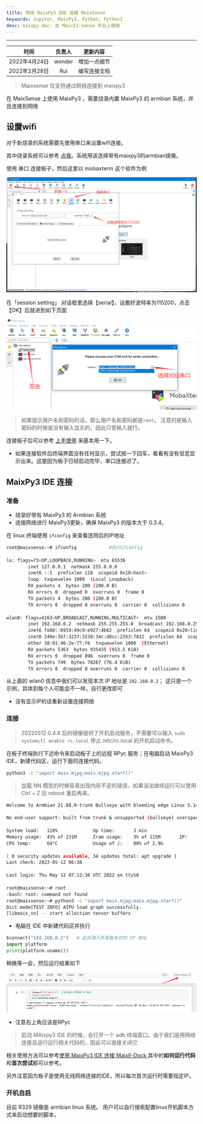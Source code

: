 ```yaml
---
title: 使用 MaixPy3 IDE 连接 MaixSense
keywords: Jupyter, MaixPy3, Python, Python3
desc: maixpy doc: 在 MaixII-Sense 平台上使用
---
```


---

|     时间      | 负责人 |   更新内容   |
| :-----------: | :----: | :----------: |
| 2022年4月24日 | wonder | 增加一点细节 |
| 2022年2月28日 |  Rui   | 编写连接文档 |

> Maixsense 仅支持通过网络连接到 maixpy3

在 MaixSense 上使用 MaixPy3 ，需要烧录内置 MaixPy3 的 armbian 系统，并且连接到网络

## 设置wifi

对于新烧录的系统需要先使用串口来设置wifi连接。

其中烧录系统可以参考 [点我](./../../../../hardware/zh/maixII/M2A/flash_system.md)。系统用该选择带有maixpy3的armbian镜像。

使用 串口 连接板子，然后这里以 mobaxterm 这个软件为例

![](./assets/mobaxterm-serial-4.png)

在「session setting」 对话框里选择【serial】，设置好波特率为115200，点击【OK】后就进到如下页面

![](./assets/mobaxterm-serial-5.png)

> 如果提示用户名和密码的话。那么用户名和密码都是`root`。
> 注意的是输入密码的时候是没有输入显示的，因此只管输入就行。

连接板子后可以参考 [上手使用](./../../../../hardware/zh/maixII/M2A/Usages.md) 来基本用一下。

- 如果连接软件后终端界面没有任何显示，尝试按一下回车，看看有没有信息显示出来。这是因为板子已经启动完毕，串口连接迟了。

## MaixPy3 IDE 连接

### 准备

- 烧录好带有 MaixPy3 的 Armbian 系统
- 连接网络进行 MaixPy3更新，确保 MaixPy3 的版本大于 0.3.4。

在 linux 终端使用 `ifconfig` 来查看连网后的IP地址

```sh
root@maixsense:~# ifconfig            #执行ifconfig

lo: flags=73<UP,LOOPBACK,RUNNING>  mtu 65536
        inet 127.0.0.1  netmask 255.0.0.0
        inet6 ::1  prefixlen 128  scopeid 0x10<host>
        loop  txqueuelen 1000  (Local Loopback)
        RX packets 4  bytes 200 (200.0 B)
        RX errors 0  dropped 0  overruns 0  frame 0
        TX packets 4  bytes 200 (200.0 B)
        TX errors 0  dropped 0 overruns 0  carrier 0  collisions 0

wlan0: flags=4163<UP,BROADCAST,RUNNING,MULTICAST>  mtu 1500
        inet 192.168.0.2  netmask 255.255.255.0  broadcast 192.168.0.255 #这前面的 192.168.0.2 就是当前板子在网络里的IP
        inet6 fe80::6919:49c9:e927:4b62  prefixlen 64  scopeid 0x20<link>
        inet6 240e:3b7:3237:3230:34c:d8cc:2353:7812  prefixlen 64  scopeid 0x0<global>
        ether 38:01:46:2e:77:f6  txqueuelen 1000  (Ethernet)
        RX packets 5363  bytes 935435 (913.5 KiB)
        RX errors 0  dropped 896  overruns 0  frame 0
        TX packets 749  bytes 78267 (76.4 KiB)
        TX errors 0  dropped 0 overruns 0  carrier 0  collisions 0
```

从上面的 wlan0 信息中我们可以发现本次 IP 地址是 `192.168.0.2`；
这只是一个示例，具体到每个人可能会不一样，自行更改即可

- 没有显示IP的话重新设置连接网络

### 连接

> 20220512 0.4.8 后的镜像提供了开机启动服务，不需要可以输入 `sudo systemctl enable rc-local` 停止 /etc/rc.local 的开机启动命令。

在板子终端执行下述命令来启动板子上的远程 RPyc 服务；在电脑启动 MaixPy3 IDE，新建代码区，运行下面的连接代码。

```bash
python3 -c "import maix.mjpg;maix.mjpg.start()"
```

> 加载 NN 模型的时候容易出现内存不足的错误，如果没法继续运行可以使用 Ctrl + Z 后 reboot 重启再来。

```bash
Welcome to Armbian 21.08.0-trunk Bullseye with bleeding edge Linux 5.14.0-rc7-sun50iw11

No end-user support: built from trunk & unsupported (bullseye) userspace!

System load:   118%           	Up time:       3 min
Memory usage:  43% of 231M   	Zram usage:    3% of 115M   	IP:	       192.168.0.222
CPU temp:      64°C           	Usage of /:    80% of 2.9G

[ 0 security updates available, 34 updates total: apt upgrade ]
Last check: 2022-05-12 06:38

Last login: Thu May 12 07:12:30 UTC 2022 on ttyS0

root@maixsense:~# root
-bash: root: command not found
root@maixsense:~# python3 -c "import maix.mjpg;maix.mjpg.start()"
Dict mode[TEST INFO] AIPU load graph successfully.
[libmaix_nn] -- start alloction tensor buffers
```

- 电脑在 IDE 中新建代码区并执行

```python
$connect("192.168.0.2")   # 此处填入开发板本次的 IP 地址
import platform
print(platform.uname())
```

稍微等一会，然后运行结果如下

![](./assets/example.png)

- 注意右上角应该是RPyc

> 启动 MAixpy3 IDE 的时候，会打开一个 adb 终端窗口。由于我们是用网络连接且运行运行相关代码的，因此可以直接关闭它

相关使用方法可以参考[使用 MaixPy3 IDE 连接 MaixII-Dock](./0.MaixII-Dock.ipynb),其中的**如何运行代码**和**首次尝试**都可以参考。

另外注意因为板子是使用无线网络连接的IDE，所以每次首次运行时需要指定IP。

### 开机自启

目前 R329 镜像是 armbian linux 系统。
用户可以自行搜索配置linux开机脚本方式来启动想要的脚本。